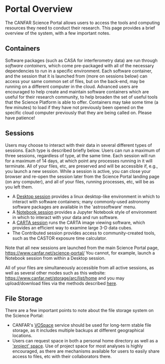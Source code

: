 # Portal Overview

The CANFAR Science Portal allows users to access the tools and computing
resources they need to conduct their research. This page provides a
brief overview of the system, with a few important notes.

## Containers

Software packages (such as CASA for interferometry data) are run through
*software containers*, which come pre-packaged with all of the necessary
dependencies to run in a specific environment. Each software container,
and the session that it is launched from (more on sessions below) can
access your same common set of files, but on the back-end, may be
running on a different computer in the cloud. Advanced users are
encouraged to help create and maintain software containers which are
useful for their research community, to help broaden the set of useful
tools that the Science Platform is able to offer. Containers may take
some time (a few minutes) to load if they have not previously been
opened on the specific cloud computer previously that they are being
called on. Please have patience!

## Sessions

Users may choose to interact with their data in several different types
of sessions. Each type is described briefly below. Users can run a
maximum of three sessions, regardless of type, at the same time. Each
session will run for a maximum of 14 days, at which point any processes
running in it will terminate. All of your files, etc, are preserved and
will be accessible if, e.g., you launch a new session. While a session
is active, you can close your browser and re-open the session later from
the Science Portal landing page (on any computer), and all of your
files, running processes, etc, will be as you left them.

-   A [Desktop session](/science-containers/general/NewUser/LaunchDesktop)
    provides a linux desktop-like environment in which to interact with
    software containers; many commonly-used astronomy software packages
    are available in the \'astrosoftware\' menu.
-   A [Notebook session](/science-containers/general/NewUser/LaunchNotebook)
    provides a Jupyter Notebook style of environment in which to
    interact with your data and run software.
-   A [CARTA session](/science-containers/general/NewUser/LaunchCARTA) runs
    the CARTA image viewing software, which provides an efficient way to
    examine large 3-D data cubes.
-   The Contributed session provides access to community-created tools,
    such as the CASTOR exposure time calculator.

Note that all new sessions are launched from the main Science Portal
page, <https://www.canfar.net/science-portal/> You cannot, for example,
launch a Notebook session from within a Desktop session.

All of your files are simultaneously accessible from all active
sessions, as well as several other modes such as this website:
<https://www.canfar.net/storage/arc/list/home> and you may
upload/download files via the methods described
[here](science-containers/general/General_tools/File_transfers).

## File Storage

There are a few important points to note about the file storage system
on the Science Portal:

-   CANFAR\'s [VOSpace](https://www.canfar.net/en/docs/storage/) service
    should be used for long-term stable file storage, as it includes
    multiple backups at different geographical locations.
-   Users can request space in both a personal home directory as well as
    a ['project' space](science-containers/general/NewUser/ProjectSpace/).
    Use of project space for most analyses is highly encouraged, as
    there are mechanisms available for users to easily share access to
    files, etc with their collaborators there.
